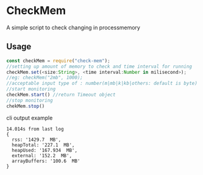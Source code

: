 # CheckMem
A simple script to check changing in processmemory  

## Usage
```javascript
const checkMem = require("check-mem");
//setting up amount of memory to check and time interval for running
checkMem.set(<size:String>, <time interval:Number in milisecond>);
//eg: checkMem("2mb", 1000);
//acceptable input type of : number(m|mb|k|kb|others: default is byte)
//start monitoring
checkMem.start() //return Timeout object
//stop monitoring
chekMem.stop()
```

cli output example
```bashshell
14.014s from last log
{
  rss: '1429.7  MB',
  heapTotal: '227.1  MB',
  heapUsed: '167.934  MB',
  external: '152.2  MB',
  arrayBuffers: '100.6  MB'
}
```
